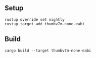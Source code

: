 ## Setup
```
rustup override set nightly
rustup target add thumbv7m-none-eabi
```

## Build
```
cargo build --target thumbv7m-none-eabi
```
